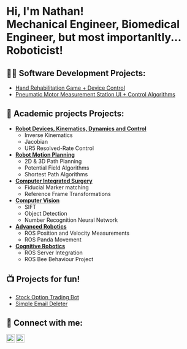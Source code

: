 <h1>Hi, I'm Nathan! <br/>Mechanical Engineer, Biomedical Engineer, but most importanltly... Roboticist!

<h2>👨‍💻 Software Development Projects:</h2>

- [Hand Rehabilitation Game + Device Control](https://github.com/N-racer13/Cocktail-Bar)
- [Pneumatic Motor Measurement Station UI + Control Algorithms](https://github.com/N-racer13/Pneu-UI/tree/main)

<h2>🏫 Academic projects Projects:</h2>

- [<b>Robot Devices, Kinematics, Dynamics and Control</b>](https://github.com/N-racer13/RDKDC)
  - Inverse Kinematics
  - Jacobian
  - UR5 Resolved-Rate Control
- [<b>Robot Motion Planning</b>](https://github.com/N-racer13/RPM)
  - 2D & 3D Path Planning
  - Potential Field Algorithms
  - Shortest Path Algorithms
- [<b>Computer Integrated Surgery</b>](https://github.com/N-racer13/CIS)
  - Fiducial Marker matching
  - Reference Frame Transformations
- [<b>Computer Vision</b>](https://github.com/N-racer13/Computer-Vision)
  - SIFT
  - Object Detection
  - Number Recognition Neural Network
- [<b>Advanced Robotics</b>](https://github.com/N-racer13/Advanced-Robotics)
  - ROS Position and Velocity Measurements
  - ROS Panda Movement
- [<b>Cognitive Robotics</b>](https://github.com/N-racer13/Cognitive-Robotics)
  - ROS Server Integration
  - ROS Bee Behaviour Project

<h2>📺 Projects for fun!</h2>

- [Stock Option Trading Bot](https://github.com/N-racer13/Stock-Bot)
- [Simple Email Deleter](https://github.com/N-racer13/Email-Deleter)

<h2> 🤳 Connect with me:</h2>

[<img align="left" alt="JoshMadakor | YouTube" width="22px" src="https://cdn.jsdelivr.net/npm/simple-icons@v3/icons/youtube.svg" />][portfolio]
[<img align="left" alt="JoshMadakor | LinkedIn" width="22px" src="https://cdn.jsdelivr.net/npm/simple-icons@v3/icons/linkedin.svg" />][linkedin]

[portfolio]: https://nathan-van-damme.squarespace.com/
[linkedin]: https://www.linkedin.com/in/nathan-van-damme

<!--
**joshmadakor1/joshmadakor1** is a ✨ _special_ ✨ repository because its `README.md` (this file) appears on your GitHub profile.

Here are some ideas to get you started:

- 🔭 I’m currently working on ...
- 🌱 I’m currently learning ...
- 👯 I’m looking to collaborate on ...
- 🤔 I’m looking for help with ...
- 💬 Ask me about ...
- 📫 How to reach me: ...
- 😄 Pronouns: ...
- ⚡ Fun fact: ...
-->
